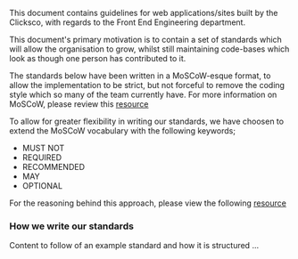This document contains guidelines for web applications/sites built by the Clicksco, with regards to the Front End Engineering department.

This document's primary motivation is to contain a set of standards which will allow the organisation to grow, whilst still maintaining code-bases which look as though one person has contributed to it.

The standards below have been written in a MoSCoW-esque format, to allow the implementation to be strict, but not forceful to remove the coding style which so many of the team currently have. For more information on MoSCoW, please review this [resource](http://en.wikipedia.org/wiki/MoSCoW_Method)

To allow for greater flexibility in writing our standards, we have choosen to extend the MoSCoW vocabulary with the following keywords;

- MUST NOT
- REQUIRED
- RECOMMENDED
- MAY
- OPTIONAL

For the reasoning behind this approach, please view the following [resource](http://www.ietf.org/rfc/rfc2119.txt)

### How we write our standards

Content to follow of an example standard and how it is structured ...